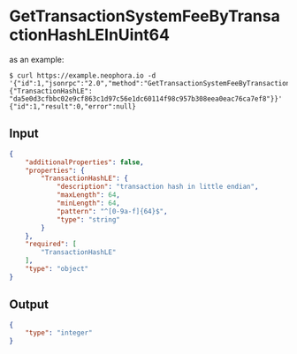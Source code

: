 # GetTransactionSystemFeeByTransactionHashLEInUint64

as an example:

```
$ curl https://example.neophora.io -d '{"id":1,"jsonrpc":"2.0","method":"GetTransactionSystemFeeByTransactionHashLEInUint64","params":{"TransactionHashLE": "da5e0d3cfbbc02e9cf863c1d97c56e1dc60114f98c957b308eea0eac76ca7ef8"}}'
{"id":1,"result":0,"error":null}
```


## Input

```json
{
    "additionalProperties": false,
    "properties": {
        "TransactionHashLE": {
            "description": "transaction hash in little endian",
            "maxLength": 64,
            "minLength": 64,
            "pattern": "^[0-9a-f]{64}$",
            "type": "string"
        }
    },
    "required": [
        "TransactionHashLE"
    ],
    "type": "object"
}
```

## Output

```json
{
    "type": "integer"
}
```

